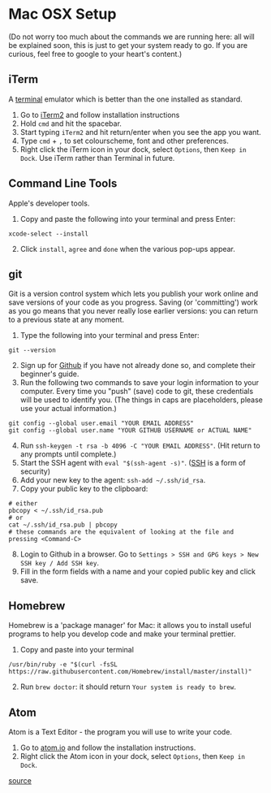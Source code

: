 # Mac OSX Setup
(Do not worry too much about the commands we are running here: all will be explained soon, this is just to get your system ready to go. If you are curious, feel free to google to your heart's content.)

## iTerm
A [terminal](https://techterms.com/definition/terminal) emulator which is better than the one installed as standard.
1. Go to [iTerm2](https://www.iterm2.com/downloads.html) and follow installation instructions
1. Hold `cmd` and hit the spacebar.
1. Start typing `iTerm2` and hit return/enter when you see the app you want.
1. Type `cmd` + `,` to set colourscheme, font and other preferences.
1. Right click the iTerm icon in your dock, select `Options`, then `Keep in Dock`.
Use iTerm rather than Terminal in future.

## Command Line Tools
Apple's developer tools.
1. Copy and paste the following into your terminal and press Enter:

  `xcode-select --install`

2. Click `install`, `agree` and `done` when the various pop-ups appear.

## git
Git is a version control system which lets you publish your work online and save
versions of your code as you progress. Saving (or 'committing') work as you go
means that you never really lose earlier versions: you can return to a previous
state at any moment.
1. Type the following into your terminal and press Enter:

  ```
  git --version
  ```

2. Sign up for [Github](https://github.com/) if you have not already done so, and complete their beginner's guide.
3. Run the following two commands to save your login information to your computer. Every time you "push" (save) code to git, these credentials will be used to identify you.
(The things in caps are placeholders, please use your actual information.)

  ```
  git config --global user.email "YOUR EMAIL ADDRESS"
  git config --global user.name "YOUR GITHUB USERNAME or ACTUAL NAME"
  ```

4. Run `ssh-keygen -t rsa -b 4096 -C "YOUR EMAIL ADDRESS"`. (Hit return to any prompts until complete.)
5. Start the SSH agent with `eval "$(ssh-agent -s)"`. ([SSH](https://www.digitalocean.com/community/tutorials/ssh-essentials-working-with-ssh-servers-clients-and-keys) is a form of security)
6. Add your new key to the agent: `ssh-add ~/.ssh/id_rsa`.
7. Copy your public key to the clipboard:

  ```
  # either
  pbcopy < ~/.ssh/id_rsa.pub
  # or
  cat ~/.ssh/id_rsa.pub | pbcopy
  # these commands are the equivalent of looking at the file and pressing <Command-C>
  ```

8. Login to Github in a browser. Go to `Settings > SSH and GPG keys > New SSH key / Add SSH key`.
9. Fill in the form fields with a name and your copied public key and click save.

## Homebrew
Homebrew is a 'package manager' for Mac: it allows you to install useful programs
to help you develop code and make your terminal prettier.
1. Copy and paste into your terminal

  ```
  /usr/bin/ruby -e "$(curl -fsSL https://raw.githubusercontent.com/Homebrew/install/master/install)"
  ```

2. Run `brew doctor`: it should return `Your system is ready to brew`.

## Atom
Atom is a Text Editor - the program you will use to write your code.
1. Go to [atom.io](https://atom.io/) and follow the installation instructions.
1. Right click the Atom icon in your dock, select `Options`, then `Keep in Dock`.


[source](https://www.moncefbelyamani.com/how-to-install-xcode-homebrew-git-rvm-ruby-on-mac/)

